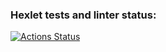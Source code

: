 ### Hexlet tests and linter status:
[![Actions Status](https://github.com/Vain560/frontend-project-46/actions/workflows/hexlet-check.yml/badge.svg)](https://github.com/Vain560/frontend-project-46/actions)